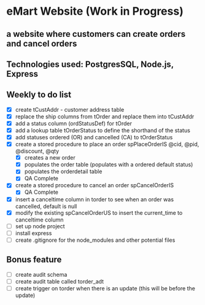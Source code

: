 # eMart Website (Work in Progress)
## a website where customers can create orders and cancel orders
## Technologies used: PostgresSQL, Node.js, Express 

## Weekly to do list
- [X] create tCustAddr - customer address table
- [X] replace the ship columns from tOrder and replace them into tCustAddr
- [X] add a status column (ordStatusDef) for tOrder
- [X] add a lookup table tOrderStatus to define the shorthand of the status
- [X] add statuses ordered (OR) and cancelled (CA) to tOrderStatus
- [X] create a stored procedure to place an order spPlaceOrderIS @cid, @pid, @discount, @qty 
  - [X] creates a new order
  - [X] populates the order table (populates with a ordered default status)
  - [X] populates the orderdetail table
  - [X] QA Complete
- [X] create a stored procedure to cancel an order spCancelOrderIS
  - [X] QA Complete
- [X] insert a canceltime column in torder to see when an order was cancelled, default is null
- [X] modify the existing spCancelOrderUS to insert the current_time to canceltime column
- [ ] set up node project
- [ ] install express
- [ ] create .gitignore for the node_modules and other potential files

## Bonus feature 
- [ ] create audit schema
- [ ] create audit table called torder_adt
- [ ] create trigger on torder when there is an update (this will be before the update)
